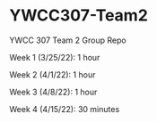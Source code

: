 # YWCC307-Team2
YWCC 307 Team 2 Group Repo

Week 1 (3/25/22): 1 hour 

Week 2 (4/1/22): 1 hour

Week 3 (4/8/22): 1 hour

Week 4 (4/15/22): 30 minutes 
